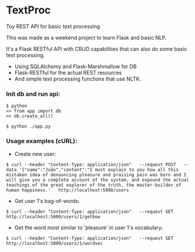# TextProc
Toy REST API for basic text processing

This was made as a weekend project to learn Flask and basic NLP.

It's a Flask RESTful API with CRUD capabilities that can also do some basic text processing.

* Using SQLAlchemy and Flask-Marshmallow for DB
* Flask-RESTful for the actual REST resources
* And simple text processing functions that use NLTK.

### Init db and run api:

```
$ python
>> from app import db
>> db.create_all()
```
```
$ python ./app.py
```

### Usage examples (cURL):

* Create new user:

```
$ curl --header "Content-Type: application/json"   --request POST   --data '{"name":"João","content":"I must explain to you how all this mistaken idea of denouncing pleasure and praising pain was born and I will give you a complete account of the system, and expound the actual teachings of the great explorer of the truth, the master-builder of human happiness.'   http://localhost:5000/users
```

* Get user 1's bag-of-words:

```
$ curl --header "Content-Type: application/json"   --request GET  http://localhost:5000/users/1/getbow
```

* Get the word most similar to 'pleasure' in user 1's vocabulary:

```
$ curl --header "Content-Type: application/json"   --request GET  http://localhost:5000/users/1/wordvec
```

